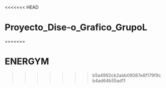 <<<<<<< HEAD
# Proyecto_Dise-o_Grafico_GrupoL
=======
# ENERGYM
>>>>>>> b5a4992cb2abb09087e6f179f9cb4ad64b55ad11
